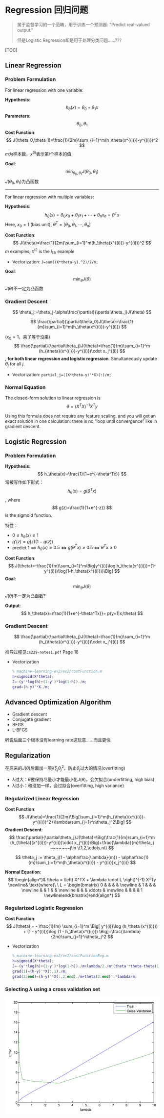 # Regression 回归问题

> 属于监督学习的一个范畴，用于训练一个预测器: "Predict real-valued output."
>
> 但是Logistic Regression却是用于处理分类问题……???

[TOC]

## Linear Regression

### Problem Formulation

For linear regression with one variable:

**Hypothesis**: 
$$
h_\theta(x)=\theta_0+\theta_1x
$$
**Parameters**: 
$$
\theta_0, \theta_1
$$
**Cost Function**: 
$$
J(\theta_0,\theta_1)=\frac{1}{2m}\sum_{i=1}^m(h_\theta(x^{(i)})-y^{(i)})^2
$$
$m$为样本数，$x^{(i)}$表示第$i$个样本的值

**Goal**: 
$$
\min_{\theta_0,\theta_1} J(\theta_0,\theta_1)
$$
$J(\theta_0,\theta_1)$为凸函数

-----

For linear regression with multiple variables:

**Hypothesis**: 
$$
h_\theta(x)=\theta_0x_0+\theta_1x_1+\cdots+\theta_nx_n=\theta^Tx
$$
Here, $x_0=1$ (bias unit), $\theta^T=[\theta_0, \theta_1,\cdots, \theta_n]$ 

**Cost Function**: 
$$
J(\theta)=\frac{1}{2m}\sum_{i=1}^m(h_\theta(x^{(i)})-y^{(i)})^2
$$
$m$ examples, $x^{(i)}$ is the $i_{\mathbb{th}}$ example

- Vectorization: `J=sum((X*theta-y).^2)/2/m;`

**Goal**: 
$$
\min_{\theta} J(\theta)
$$
$J(\theta)$不一定为凸函数

### Gradient Descent

$$
\theta_j:=\theta_j-\alpha\frac{\partial}{\partial\theta_j}J(\theta)
$$

$$
\frac{\partial}{\partial\theta_0}J(\theta)=\frac{1}{m}\sum_{i=1}^m(h_\theta(x^{(i)})-y^{(i)})
$$

($x_0=1$，乘了等于没乘)
$$
\frac{\partial}{\partial\theta_j}J(\theta)=\frac{1}{m}\sum_{i=1}^m (h_{\theta}(x^{(i)})-y^{(i)})\cdot x_j^{(i)}
$$
, **for both linear regression and logistic regression**. Simultaneously update $\theta_j$ for all $j$.

- Vectorization: `partial_j=((X*theta-y)'*X)(:)/m;`

### Normal Equation 

The closed-form solution to linear regression is
$$
\theta=(X^TX)^{-1}X^Ty
$$

Using this formula does not require any feature scaling, and you will get an exact solution in one calculation: there is no “loop until convergence” like in gradient descent.

## Logistic Regression	

### Problem Formulation

**Hypothesis**: 
$$
h_\theta(x)=\frac{1}{1+e^{-\theta^Tx}}
$$
常被写作如下形式：
$$
h_\theta(x)=g(\theta^Tx)
$$
, where
$$
g(z)=\frac{1}{1+e^{-z}}
$$
is the sigmoid function.

特性：

- $0\le h_\theta(x)\le 1$
- $g'(z)=g(z)(1-g(z))$
- predict 1 $\Leftrightarrow$ $h_\theta(x)\ge 0.5$ $\Leftrightarrow$ $g(\theta^Tx)\ge 0.5$ $\Leftrightarrow$ $\theta^T x\ge 0$

**Cost Function**: 
$$
J(\theta)=-\frac{1}{m}\sum_{i=1}^m\Big[y^{(i)}\log h_\theta(x^{(i)})+(1-y^{(i)})\log(1-h_\theta(x^{(i)}))\Big]
$$
**Goal**: 
$$
\min_{\theta} J(\theta)
$$
$J(\theta)$不一定为凸函数?

**Output**: 
$$
h_\theta(x)=\frac{1}{1+e^{-\theta^Tx}}= p(y=1|x;\theta)
$$

### Gradient Descent

$$
\frac{\partial}{\partial\theta_j}J(\theta)=\frac{1}{m}\sum_{i=1}^m (h_{\theta}(x^{(i)})-y^{(i)})\cdot x_j^{(i)}
$$

推导过程见`cs229-notes1.pdf` Page 18

- Vectorization

  ```matlab
  % machine-learning-ex2/ex2/costFunction.m
  h=sigmoid(X*theta);
  J=-(y'*log(h)+(1-y')*log(1-h))./m;
  grad=(h-y)'*X./m;
  ```

## Advanced Optimization Algorithm

- Gradient descent
- Conjugate gradient
- BFGS
- L-BFGS

听说后面三个根本没有learning rate这玩意……而且更快

## Regularization

在原来的$J(\theta)$后面加一项$\lambda\sum_j\theta_j^2$，防止$\theta_j$过大的情况(overfitting)

- $\lambda$过大：$\theta$要保持尽量小才能最小化$J(\theta)$，会欠拟合(underfitting, high bias)
- $\lambda$过小：和没加一样，会过拟合(overfitting, high variance)

### Regularized Linear Regression

**Cost Function**: 
$$
J(\theta)=\frac{1}{2m}\Big[\sum_{i=1}^m(h_{\theta}(x^{(i)})-y^{(i)})^2+\lambda\sum_{j=1}^n\theta_j^2\Big]
$$
**Gradient Descent**: 
$$
\frac{\partial}{\partial\theta_j}J(\theta)=\Big(\frac{1}{m}\sum_{i=1}^m (h_{\theta}(x^{(i)})-y^{(i)})\cdot x_j^{(i)}\Big)+\frac{\lambda}{m}\theta_j ~~~~~~~j\in \{1,2,\cdots,n\}
$$

$$
\theta_j := \theta_j(1 - \alpha\frac{\lambda}{m}) - \alpha\frac{1}{m}\sum_{i=1}^m(h_\theta(x^{(i)}) - y^{(i)})x_j^{(i)}
$$

**Normal Equation**: 
$$
\begin{align*}& \theta = \left( X^TX + \lambda \cdot L \right)^{-1} X^Ty \newline& \text{where}\ \ L = \begin{bmatrix} 0 & & & & \newline & 1 & & & \newline & & 1 & & \newline & & & \ddots & \newline & & & & 1 \newline\end{bmatrix}\end{align*}
$$

### Regularized Logistic Regression

**Cost Function**: 
$$
J(\theta) = - \frac{1}{m} \sum_{i=1}^m \Big[ y^{(i)}\log (h_\theta (x^{(i)})) + (1 - y^{(i)})\log (1 - h_\theta(x^{(i)})) \Big]+\frac{\lambda}{2m}\sum_{j=1}^n\theta_j^2
$$

- Vectorization

  ```matlab
  % machine-learning-ex2/ex2/costFunctionReg.m
  h=sigmoid(X*theta);
  J=-(y'*log(h)+(1-y')*log(1-h))./m+lambda/2./m*(theta'*theta-theta(1)^2);
  grad(1)=(h-y)'*X(:,1)./m;
  grad(2:end)=(h-y)'*X(:,2:end)./m+theta(2:end)'.*lambda/m;
  ```

### Selecting $\lambda$ using a cross validation set

![](pic/select_lambda.png)




